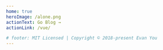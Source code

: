 ```yaml
---
home: true
heroImage: /alone.png
actionText: Go Blog →
actionLink: /vue/

# footer: MIT Licensed | Copyright © 2018-present Evan You
---
```

